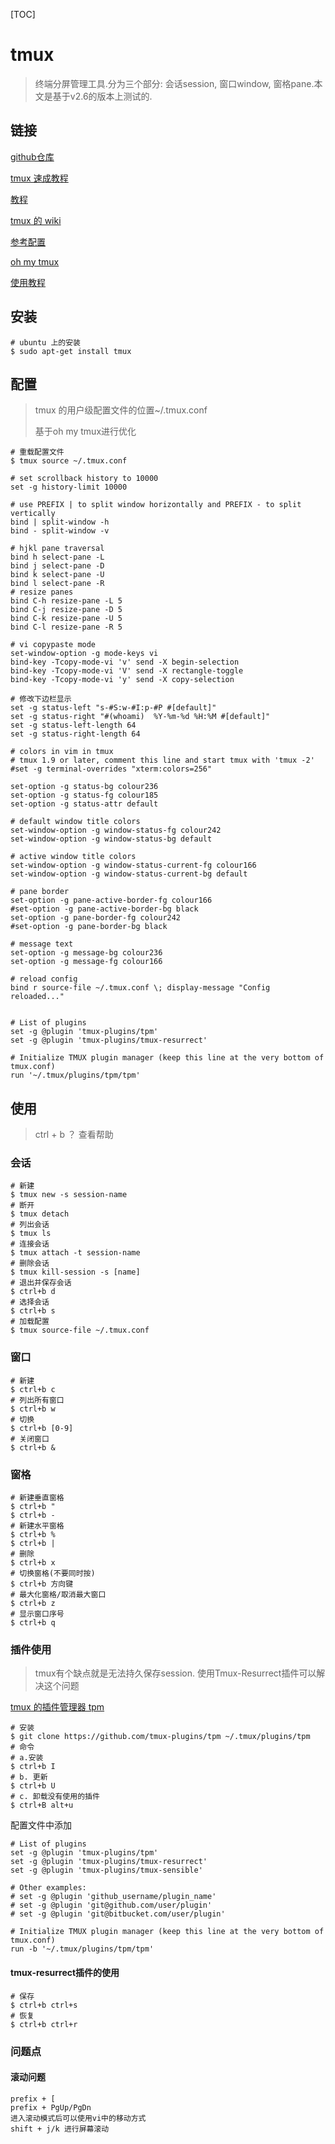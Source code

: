 [TOC]

# tmux

> 终端分屏管理工具.分为三个部分: 会话session, 窗口window, 窗格pane.本文是基于v2.6的版本上测试的.

## 链接

[github仓库](https://github.com/tmux/tmux)

[tmux 速成教程](https://thoughtbot.com/blog/a-tmux-crash-course)

[教程](https://www.hamvocke.com/blog/a-quick-and-easy-guide-to-tmux/)

[tmux 的 wiki](https://wiki.archlinux.org/index.php/tmux)

[参考配置](https://github.com/consen/dotfiles)

[oh my tmux](https://github.com/gpakosz/.tmux/blob/master/.tmux.conf)

[使用教程](https://linuxtoy.org/archives/tmux-resurrect-and-continuum.html)


## 安装

```shell
# ubuntu 上的安装
$ sudo apt-get install tmux
```

## 配置

> tmux 的用户级配置文件的位置~/.tmux.conf
>
> 基于oh my tmux进行优化

```shell
# 重载配置文件
$ tmux source ~/.tmux.conf
```

```shell
# set scrollback history to 10000
set -g history-limit 10000

# use PREFIX | to split window horizontally and PREFIX - to split vertically
bind | split-window -h
bind - split-window -v

# hjkl pane traversal
bind h select-pane -L
bind j select-pane -D
bind k select-pane -U
bind l select-pane -R
# resize panes
bind C-h resize-pane -L 5
bind C-j resize-pane -D 5
bind C-k resize-pane -U 5
bind C-l resize-pane -R 5

# vi copypaste mode
set-window-option -g mode-keys vi
bind-key -Tcopy-mode-vi 'v' send -X begin-selection
bind-key -Tcopy-mode-vi 'V' send -X rectangle-toggle
bind-key -Tcopy-mode-vi 'y' send -X copy-selection

# 修改下边栏显示
set -g status-left "s-#S:w-#I:p-#P #[default]"
set -g status-right "#(whoami)  %Y-%m-%d %H:%M #[default]"
set -g status-left-length 64
set -g status-right-length 64

# colors in vim in tmux
# tmux 1.9 or later, comment this line and start tmux with 'tmux -2'
#set -g terminal-overrides "xterm:colors=256"

set-option -g status-bg colour236
set-option -g status-fg colour185
set-option -g status-attr default

# default window title colors
set-window-option -g window-status-fg colour242
set-window-option -g window-status-bg default

# active window title colors
set-window-option -g window-status-current-fg colour166
set-window-option -g window-status-current-bg default

# pane border
set-option -g pane-active-border-fg colour166
#set-option -g pane-active-border-bg black
set-option -g pane-border-fg colour242
#set-option -g pane-border-bg black

# message text
set-option -g message-bg colour236
set-option -g message-fg colour166

# reload config
bind r source-file ~/.tmux.conf \; display-message "Config reloaded..."


# List of plugins
set -g @plugin 'tmux-plugins/tpm'
set -g @plugin 'tmux-plugins/tmux-resurrect'

# Initialize TMUX plugin manager (keep this line at the very bottom of tmux.conf)
run '~/.tmux/plugins/tpm/tpm'
```

## 使用

> ctrl + b ？ 查看帮助

### 会话

```shell
# 新建
$ tmux new -s session-name
# 断开
$ tmux detach
# 列出会话
$ tmux ls
# 连接会话
$ tmux attach -t session-name
# 删除会话
$ tmux kill-session -s [name]
# 退出并保存会话
$ ctrl+b d
# 选择会话
$ ctrl+b s
# 加载配置
$ tmux source-file ~/.tmux.conf
```

### 窗口

```shell
# 新建
$ ctrl+b c
# 列出所有窗口
$ ctrl+b w
# 切换
$ ctrl+b [0-9]
# 关闭窗口
$ ctrl+b &
```

### 窗格

```shell
# 新建垂直窗格
$ ctrl+b "
$ ctrl+b -
# 新建水平窗格
$ ctrl+b %
$ ctrl+b |
# 删除
$ ctrl+b x
# 切换窗格(不要同时按)
$ ctrl+b 方向键
# 最大化窗格/取消最大窗口
$ ctrl+b z
# 显示窗口序号
$ ctrl+b q
```

### 插件使用

> tmux有个缺点就是无法持久保存session. 使用Tmux-Resurrect插件可以解决这个问题

[tmux 的插件管理器 tpm](https://github.com/tmux-plugins/tpm)

```shell
# 安装
$ git clone https://github.com/tmux-plugins/tpm ~/.tmux/plugins/tpm
# 命令
# a.安装
$ ctrl+b I
# b. 更新
$ ctrl+b U
# c. 卸载没有使用的插件
$ ctrl+B alt+u
```

配置文件中添加

```shell
# List of plugins
set -g @plugin 'tmux-plugins/tpm'
set -g @plugin 'tmux-plugins/tmux-resurrect'
set -g @plugin 'tmux-plugins/tmux-sensible'

# Other examples:
# set -g @plugin 'github_username/plugin_name'
# set -g @plugin 'git@github.com/user/plugin'
# set -g @plugin 'git@bitbucket.com/user/plugin'

# Initialize TMUX plugin manager (keep this line at the very bottom of tmux.conf)
run -b '~/.tmux/plugins/tpm/tpm'
```

#### tmux-resurrect插件的使用

```shell
# 保存
$ ctrl+b ctrl+s
# 恢复
$ ctrl+b ctrl+r
```

### 问题点

#### 滚动问题

```shell
prefix + [
prefix + PgUp/PgDn
进入滚动模式后可以使用vi中的移动方式
shift + j/k 进行屏幕滚动
```

